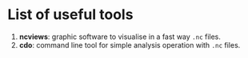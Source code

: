 # List of useful tools

1. **ncviews**: graphic software to visualise in a fast way `.nc` files.
2. **cdo**: command line tool for simple analysis operation with `.nc` files.